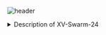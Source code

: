 ![header](https://capsule-render.vercel.app/api?type=waving&text=XV-Swarm-2024&ccolor=blue&animation=fadeIn&color=gradient&fontColor=000000)
<details>  
    <summary>Description of XV-Swarm-24</summary>
        The objective of this class was to create and program swarm drones ourselves. For the first few weeks of class we built the drones with m
</details>
